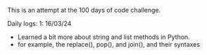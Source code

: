 This is an attempt at the 100 days of code challenge.

Daily logs:
1: 16/03/24 
- Learned a bit more about string and list methods in Python.
- for example, the replace(), pop(), and join(), and their syntaxes